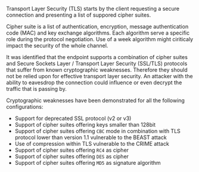 Transport Layer Security (TLS) starts by the client requesting a secure connection and presenting a list of suppored cipher suites.

Cipher suite is a list of authentication, encryption, message authentication code (MAC) and key exchange algorithms. Each algorithm serve a specific role during the protocol negotiation. Use of a week algorithm might ciriticaly impact the security of the whole channel.

It was identified that the endpoint supports a combination of cipher suites and Secure Sockets Layer / Transport Layer Security (SSL/TLS) protocols that suffer from known cryptographic weaknesses. Therefore they should not be relied upon for effective transport layer security. An attacker with the ability to eavesdrop the connection could influence or even decrypt the traffic that is passing by.

Cryptographic weaknesses have been demonstrated for all the following configurations:

*   Support for deprecated SSL protocol (v2 or v3)
*   Support of cipher suites offering keys smaller than 128bit
*   Support of cipher suites offering `CBC` mode in combination with TLS protocol lower than version 1.1 vulnerable to the BEAST attack
*   Use of compression within TLS vulnerable to the CRIME attack
*   Support of cipher suites offering `RC4` as cipher
*   Support of cipher suites offering `DES` as cipher
*   Support of cipher suites offering `MD5` as signature algorithm
